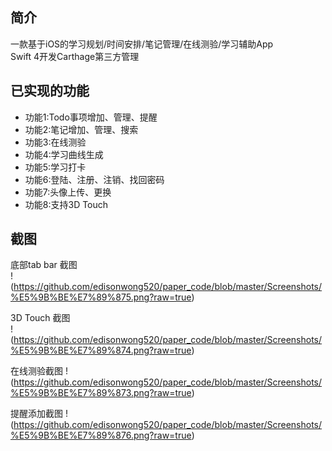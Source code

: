 ## 简介
一款基于iOS的学习规划/时间安排/笔记管理/在线测验/学习辅助App  
Swift 4开发Carthage第三方管理



## 已实现的功能
- 功能1:Todo事项增加、管理、提醒
- 功能2:笔记增加、管理、搜索
- 功能3:在线测验
- 功能4:学习曲线生成
- 功能5:学习打卡  
- 功能6:登陆、注册、注销、找回密码 
- 功能7:头像上传、更换
- 功能8:支持3D Touch


## 截图
底部tab bar 截图  
!(https://github.com/edisonwong520/paper_code/blob/master/Screenshots/%E5%9B%BE%E7%89%875.png?raw=true)

3D Touch 截图  
!(https://github.com/edisonwong520/paper_code/blob/master/Screenshots/%E5%9B%BE%E7%89%874.png?raw=true)

在线测验截图
!(https://github.com/edisonwong520/paper_code/blob/master/Screenshots/%E5%9B%BE%E7%89%873.png?raw=true)

提醒添加截图
!(https://github.com/edisonwong520/paper_code/blob/master/Screenshots/%E5%9B%BE%E7%89%876.png?raw=true)

